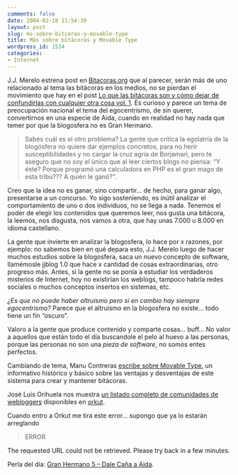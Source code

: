 ```yaml
---
comments: false
date: 2004-02-18 11:54:39
layout: post
slug: ms-sobre-bitcoras-y-movable-type
title: Más sobre bitácoras y Movable Type
wordpress_id: 1534
categories:
- Internet
---
```


J.J. Merelo estrena post en [Bitacoras.org](http://www.bitacoras.org) que al parecer, serán más de uno relacionado al tema las bitácoras en los medios, no se pierdan el movimiento que hay en el post [Lo que las bitácoras son y cómo dejar de confundirlas con cualquier otra cosa vol. 1](http://www.bitacoras.org/bit.php?id=25_0_1_0_C). Es curioso y parece un tema de preocupación nacional el tema del egocentrismo, de sin querer, convertirnos en una especie de Aida, cuando en realidad no hay nada que temer por que la blogosfera no es Gran Hermano.





> Sabés cuál es el otro problema? La gente que critica la egolatría de la blogósfera no quiere dar ejemplos concretos, para no herir susceptibilidades y no cargar la cruz agria de Borjamari, pero te aseguro que no soy el único que al leer ciertos blogs no piensa: “Y éste? Porque programó una calculadora en PHP es el gran mago de esta tribu??? A quién le ganó?”.





Creo que la idea no es ganar, sino compartir… de hecho, para ganar algo, presentarse a un concurso. Yo sigo sosteniendo, es inútil analizar el comportamiento de uno o dos individuos, no se llega a nada. Tenemos el poder de elegir los contenidos que queremos leer, nos gusta una bitácora, la leemos, nos disgusta, nos vamos a otra, que hay unas 7.000 u 8.000 en idioma castellano.





La gente que invierte en analizar la blogosfera, lo hace por x razones, por ejemplo: no sabemos bien en qué depara esto, J.J. Merelo luego de hacer muchos estudios sobre la blogosfera, saca un nuevo concepto de software, llamémosle jjblog 1.0 que hace x cantidad de cosas extraordinarias, otro progreso más. Antes, si la gente no se ponía a estudiar los verdaderos misterios de Internet, hoy no existirían los weblogs, tampoco habría redes sociales o muchos conceptos insertos en sistemas, etc.





_¿Es que no puede haber altruismo pero si en cambio hay siempre egocentrismo?_ Parece que el altruismo en la blogosfera no existe… todo tiene un fin “oscuro”.





Valoro a la gente que produce contenido y comparte cosas…  buff… No valor a aquellos que están todo el día buscandole el pelo al huevo a las personas, porque las personas no son una _pieza de software_, no somos entes perfectos.





Cambiando de tema, Manu Contreras [escribe sobre Movable Type](http://www.bitacoras.org/bit.php?id=26_0_1_0_C), un informativo histórico y básico sobre las ventajas y desventajas de este sistema para crear y mantener bitácoras.





José Luis Orihuela nos muestra [un listado completo de comunidades de webloggers](http://www.bitacoras.org/bit.php?id=23_0_1_0_C) disponibles en [orkut](http://www.orkut.com).





Cuando entro a Orkut me tira este error… supongo que ya lo estarán arreglando





> ERROR  

  

The requested URL could not be retrieved. Please try back in a few minutes.





Perla del día: [Gran Hermano 5 – Dale Caña a Aida](http://www.mariocarbonell.com/weblog/archives/juego_aida_gran_hemano.html).




 
